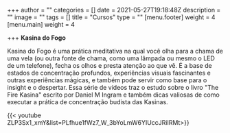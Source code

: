 +++
author = ""
categories = []
date = 2021-05-27T19:18:48Z
description = ""
image = ""
tags = []
title = "Cursos"
type = ""
[menu.footer]
weight = 4
[menu.main]
weight = 4

+++
**Kasina do Fogo**  
  
Kasina do Fogo é uma prática meditativa na qual você olha para a chama de uma vela (ou outra fonte de chama, como uma lâmpada ou mesmo o LED de um telefone), fecha os olhos e presta atenção ao que vê. É a base de estados de concentração profundos, experiências visuais fascinantes e outras experiências mágicas, e também pode servir como base para o insight e o despertar. Essa série de vídeos traz o estudo sobre o livro "The Fire Kasina" escrito por Daniel M Ingram e também dicas valiosas de como executar a prática de concentração budista das Kasinas.  
  
{{< youtube ZLP3Sx1_xmY&list=PLfhue1fWz7_W_3bYoLmW6YIUccJRiIRMt>}}